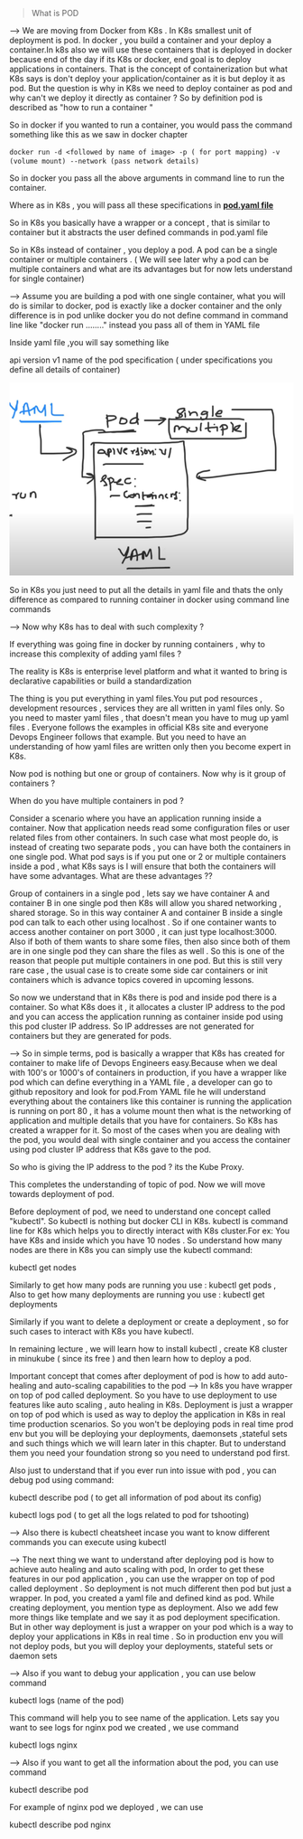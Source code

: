 > What is POD

--> We are moving from Docker from K8s . In K8s smallest unit of deployment is pod. In docker , you build a container and your deploy a container.In k8s also we will use these containers that is deployed in docker because end of the day if its K8s or docker, end goal is to deploy applications in containers. That is the concept of containerization but what K8s says is don't deploy your application/container as it is but deploy it as pod.
But the question is why in K8s we need to deploy container as pod and why can't we deploy it directly as container ?
So by definition pod is described as "how to run a container "

So in docker if you wanted to run a container, you would pass the command something like this as we saw in docker chapter

```
docker run -d <followed by name of image> -p ( for port mapping) -v (volume mount) --network (pass network details)
```

So in docker you pass all the above arguments in command line to run the container.

Where as in K8s , you will pass all these specifications in <b><u>pod.yaml file</u></b>

So in K8s you basically have a wrapper or a concept , that is similar to container but it abstracts the user defined commands in pod.yaml file

So in K8s instead of container , you deploy a pod. A pod can be a single container or multiple containers . ( We will see later why a pod can be multiple containers and what are its advantages but for now lets understand for single container)

--> Assume you are building a pod with one single container, what you will do is similar to docker, pod is exactly like a docker container and the only difference is in pod unlike docker you do not define command in command line like "docker run ........" instead you pass all of them in YAML file

Inside yaml file ,you will say something like 

api version v1
name of the pod
specification
( under specifications you define all details of container)


![](https://raw.githubusercontent.com/SamilVanzar/Devops/main/images/Day30/5.png)

So in K8s you just need to put all the details in yaml file and thats the only difference as compared to running container in docker using command line commands



--> Now why K8s has to deal with such complexity ?

If everything was going fine in docker by running containers , why to increase this complexity of adding yaml files ?

The reality is K8s is enterprise level platform and what it wanted to bring is declarative capabilities or build a standardization

The thing is you put everything in yaml files.You put pod resources , development resources , services they are all written in yaml files only. So you need to master yaml files , that doesn't mean you have to mug up yaml files . Everyone follows the examples in official K8s site and everyone Devops Engineer follows that example. But you need to have an understanding of how yaml files are written only then you become expert in K8s.

Now pod is nothing but one or group of containers. Now why is it group of containers ?

When do you have multiple containers in pod ? 

Consider a scenario where you have an application running inside a container. Now that application needs read some configuration files or user related files from other containers. In such case what most people do, is instead of creating two separate pods , you can have both the containers in one single pod. What pod says is if you put one or 2 or multiple containers inside a pod , what K8s says is I will ensure that both the containers will have some advantages. What are these advantages ??

Group of containers in a single pod , lets say we have container A and container B in one single pod then K8s will allow you shared networking , shared storage. So in this way container A and container B inside a single pod can talk to each other using localhost . So if one container wants to access another container on port 3000 , it can just type localhost:3000.  Also if both of them wants to share some files, then also since both of them are in one single pod they can share the files as well
. So this is one of the reason that people put multiple containers in one pod. But this is still very rare case , the usual case is to create some side car containers or init containers which is advance topics covered in upcoming lessons.

So now we understand that in K8s there is pod and inside pod there is a container. So what K8s does it , it allocates a cluster IP address to the pod and you can access the application running as container inside pod using this pod cluster IP address. So IP addresses are not generated for containers but they are generated for pods.


--> So in simple terms, pod is basically a wrapper that K8s has created for container to make life of Devops Engineers easy.Because when we deal with 100's or 1000's of containers in production, if you have a wrapper like pod which can define everything in a YAML file , a developer can go to github repository and look for pod.From YAML file he will understand everything about the containers like this container is running the application is running on port 80 , it has a volume mount then what is the networking of application and multiple details that you have for containers. So K8s has created a wrapper for it. So most of the cases when you are dealing with the pod, you would deal with single container and you access the container using pod cluster IP address that K8s gave to the pod. 

So who is  giving the IP address to the pod ?
its the Kube Proxy.

This completes the understanding of topic of pod. Now we will move towards deployment of pod.

Before deployment of pod, we need to understand one concept called "kubectl". So kubectl is nothing but docker CLI in K8s. kubectl is command line for K8s which helps you to directly interact with K8s cluster.For ex: You have K8s and inside which you have 10 nodes . So understand how many nodes are there in K8s you can simply use the kubectl command:

kubectl get nodes


Similarly to get how many pods are running you use : kubectl get pods , 
Also to get how many deployments are running you use : 
kubectl get deployments


Similarly if you want to delete a deployment or create a deployment , so for such cases to interact with K8s you have kubectl.

In remaining lecture , we will learn how to install kubectl , create K8 cluster in minukube ( since its free ) and then learn how to deploy a pod.


Important concept that comes after deployment of pod is how to add auto-healing and auto-scaling capabilities to the pod
--> In k8s you have wrapper on top of pod called deployment. So you have to use deployment to use features like auto scaling , auto healing in K8s.
Deployment is just a wrapper on top of pod which is used as way to deploy the application in K8s in real time production scenarios. So you won't be deploying pods in real time prod env but you will be deploying your deployments, daemonsets ,stateful sets and such things which we will learn later in this chapter. But to understand them you need your foundation strong so you need to understand pod first.

Also just to understand that if you ever run into issue with pod , you can debug pod using command:

kubectl describe pod ( to get all information of pod about its config)

kubectl logs pod ( to get all the logs related to pod for tshooting)

--> Also there is kubectl cheatsheet incase you want to know different commands you can execute using kubectl

--> The next thing we want to understand after deploying pod is how to achieve auto healing and auto scaling with pod, In order to get these features in our pod application , you can use the wrapper on top of pod called deployment . So deployment is not much different then pod but just a wrapper. In pod, you created a yaml file and defined kind as pod. While creating deployment, you mention type as deployment. Also we add few more things like template and we say it as pod deployment specification. But in other way deployment is just a wrapper on your pod which is a way to deploy your applications in K8s in real time . So in production env you will not deploy pods, but you will deploy your deployments, stateful sets or daemon sets

--> Also if you want to debug your application , you can use below command

kubectl logs (name of the pod)

This command will help you to see name of the application. Lets say you want to see logs for nginx pod we created , we use command

kubectl logs nginx

--> Also if you want to get all the information about the pod, you can use command

kubectl describe pod

For example of nginx pod we deployed , we can use

kubectl describe pod nginx

















































